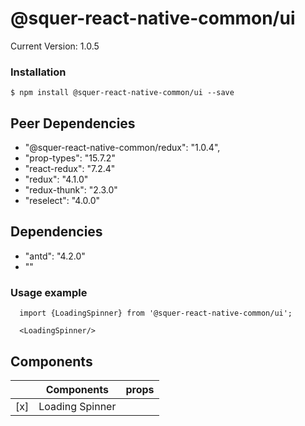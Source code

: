 # @squer-react-native-common/ui

Current Version: 1.0.5

### Installation
`$ npm install @squer-react-native-common/ui --save`

## Peer Dependencies
- "@squer-react-native-common/redux": "1.0.4",
- "prop-types": "15.7.2"
- "react-redux": "7.2.4"
- "redux": "4.1.0"
- "redux-thunk": "2.3.0"
- "reselect": "4.0.0"

## Dependencies
- "antd": "4.2.0"
- ""

### Usage example
```
  import {LoadingSpinner} from '@squer-react-native-common/ui';

  <LoadingSpinner/>
```

## Components

|   | Components | props |
|---|---|---|
| [x] | Loading Spinner |   |

